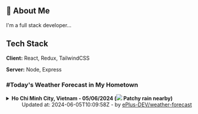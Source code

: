 ## 🚀 About Me
I'm a full stack developer...


## Tech Stack

**Client:** React, Redux, TailwindCSS

**Server:** Node, Express

### #Today's Weather Forecast in My Hometown



<details>
    <summary><b>Ho Chi Minh City, Vietnam - 05/06/2024 (<img src="https://cdn.weatherapi.com/weather/64x64/day/176.png" /> Patchy rain nearby)</b>
    </summary>

    
<table>
    <tr>
        <th>Hour</th>
        <td>00:00</td><td>01:00</td><td>02:00</td><td>03:00</td><td>04:00</td><td>05:00</td><td>06:00</td><td>07:00</td><td>08:00</td><td>09:00</td><td>10:00</td><td>11:00</td><td>12:00</td><td>13:00</td><td>14:00</td><td>15:00</td><td>16:00</td><td>17:00</td><td>18:00</td><td>19:00</td><td>20:00</td><td>21:00</td><td>22:00</td><td>23:00</td>
    </tr>
    <tr>
        <th>Weather</th>
        <td><img src="https://cdn.weatherapi.com/weather/64x64/night/113.png"></img></td><td><img src="https://cdn.weatherapi.com/weather/64x64/night/113.png"></img></td><td><img src="https://cdn.weatherapi.com/weather/64x64/night/176.png"></img></td><td><img src="https://cdn.weatherapi.com/weather/64x64/night/200.png"></img></td><td><img src="https://cdn.weatherapi.com/weather/64x64/night/200.png"></img></td><td><img src="https://cdn.weatherapi.com/weather/64x64/night/200.png"></img></td><td><img src="https://cdn.weatherapi.com/weather/64x64/day/200.png"></img></td><td><img src="https://cdn.weatherapi.com/weather/64x64/day/200.png"></img></td><td><img src="https://cdn.weatherapi.com/weather/64x64/day/113.png"></img></td><td><img src="https://cdn.weatherapi.com/weather/64x64/day/116.png"></img></td><td><img src="https://cdn.weatherapi.com/weather/64x64/day/176.png"></img></td><td><img src="https://cdn.weatherapi.com/weather/64x64/day/119.png"></img></td><td><img src="https://cdn.weatherapi.com/weather/64x64/day/353.png"></img></td><td><img src="https://cdn.weatherapi.com/weather/64x64/day/176.png"></img></td><td><img src="https://cdn.weatherapi.com/weather/64x64/day/176.png"></img></td><td><img src="https://cdn.weatherapi.com/weather/64x64/day/116.png"></img></td><td><img src="https://cdn.weatherapi.com/weather/64x64/day/176.png"></img></td><td><img src="https://cdn.weatherapi.com/weather/64x64/day/356.png"></img></td><td><img src="https://cdn.weatherapi.com/weather/64x64/day/116.png"></img></td><td><img src="https://cdn.weatherapi.com/weather/64x64/night/116.png"></img></td><td><img src="https://cdn.weatherapi.com/weather/64x64/night/176.png"></img></td><td><img src="https://cdn.weatherapi.com/weather/64x64/night/263.png"></img></td><td><img src="https://cdn.weatherapi.com/weather/64x64/night/116.png"></img></td><td><img src="https://cdn.weatherapi.com/weather/64x64/night/122.png"></img></td>
    </tr>
    <tr>
        <th>Condition</th>
        <td width="200px">Clear </td><td width="200px">Clear </td><td width="200px">Patchy rain nearby</td><td width="200px">Thundery outbreaks in nearby</td><td width="200px">Thundery outbreaks in nearby</td><td width="200px">Thundery outbreaks in nearby</td><td width="200px">Thundery outbreaks in nearby</td><td width="200px">Thundery outbreaks in nearby</td><td width="200px">Sunny</td><td width="200px">Partly Cloudy </td><td width="200px">Patchy rain nearby</td><td width="200px">Cloudy </td><td width="200px">Light rain shower</td><td width="200px">Patchy rain nearby</td><td width="200px">Patchy rain nearby</td><td width="200px">Partly Cloudy </td><td width="200px">Patchy rain nearby</td><td width="200px">Moderate or heavy rain shower</td><td width="200px">Partly Cloudy </td><td width="200px">Partly Cloudy </td><td width="200px">Patchy rain nearby</td><td width="200px">Patchy light drizzle</td><td width="200px">Partly Cloudy </td><td width="200px">Overcast </td>
    </tr>
    <tr>
        <th>Temperature</th>
        <td>30.1 °C</td><td>29.6 °C</td><td>28.9 °C</td><td>28.7 °C</td><td>28.7 °C</td><td>28.7 °C</td><td>28.7 °C</td><td>29.4 °C</td><td>31.1 °C</td><td>33 °C</td><td>34.5 °C</td><td>36.1 °C</td><td>35.5 °C</td><td>34.9 °C</td><td>36 °C</td><td>36 °C</td><td>34.7 °C</td><td>29 °C</td><td>31.6 °C</td><td>31 °C</td><td>31.1 °C</td><td>30.4 °C</td><td>29.8 °C</td><td>29.6 °C</td>
    </tr>
    <tr>
        <th>Wind</th>
        <td>10.8 kph</td><td>12.2 kph</td><td>11.9 kph</td><td>11.9 kph</td><td>11.5 kph</td><td>10.1 kph</td><td>8.6 kph</td><td>9 kph</td><td>9.7 kph</td><td>10.1 kph</td><td>11.5 kph</td><td>12.2 kph</td><td>13.7 kph</td><td>11.5 kph</td><td>9.4 kph</td><td>11.9 kph</td><td>14 kph</td><td>22 kph</td><td>11.9 kph</td><td>10.8 kph</td><td>8.6 kph</td><td>12.2 kph</td><td>13.7 kph</td><td>12.6 kph</td>
    </tr>
</table>

</details>

<div align="right">
    Updated at: 2024-06-05T10:09:58Z - by <a target="_blank"
        href="https://github.com/ePlus-DEV/weather-forecast">ePlus-DEV/weather-forecast</a>
</div>